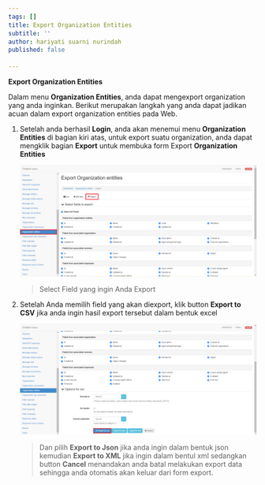```yaml
---
tags: []
title: Export Organization Entities
subtitle: ''
author: hariyati suarni nurindah
published: false

---
```

**Export Organization Entities**

Dalam menu **Organization Entities**, anda dapat mengexport organization yang anda inginkan. Berikut merupakan langkah yang anda dapat jadikan acuan dalam export organization entities pada Web.

1. Setelah anda berhasil **Login**, anda akan menemui menu **Organization Entities** di bagian kiri atas, untuk export suatu organization, anda dapat mengklik bagian **Export** untuk membuka form Export **Organization Entities**

   ![](/uploads/organizationsentities4.PNG)

   > Select Field yang ingin Anda Export
2. Setelah Anda memilih field yang akan diexport, klik button **Export to CSV** jika anda ingin hasil export tersebut dalam bentuk excel

   ![](/uploads/organizationsentities5.PNG)

   > Dan pilih **Export to Json** jika anda ingin dalam bentuk json kemudian **Export to XML** jika ingin dalam bentul xml sedangkan button **Cancel** menandakan anda batal melakukan export data sehingga anda otomatis akan keluar dari form export.
